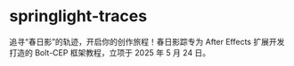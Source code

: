 # springlight-traces
追寻“春日影”的轨迹，开启你的创作旅程！春日影踪专为 After Effects 扩展开发打造的 Bolt-CEP 框架教程，立项于 2025 年 5 月 24 日。
